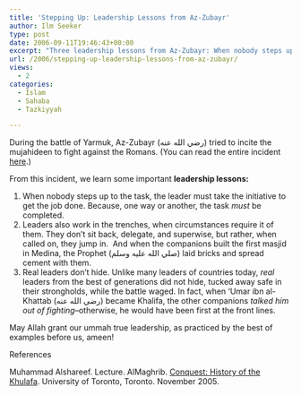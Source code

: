 ```yaml
---
title: 'Stepping Up: Leadership Lessons from Az-Zubayr'
author: Ilm Seeker
type: post
date: 2006-09-11T19:46:43+00:00
excerpt: "Three leadership lessons from Az-Zubayr: When nobody steps up, the leader takes initiative.  Leaders work in the trenches.  Real leaders don't hide."
url: /2006/stepping-up-leadership-lessons-from-az-zubayr/
views:
  - 2
categories:
  - Islam
  - Sahaba
  - Tazkiyyah

---
```

During the battle of Yarmuk, Az-Zubayr (رضي الله عنه) tried to incite the mujahideen to fight against the Romans. (You can read the entire incident [here][1].)

From this incident, we learn some important **leadership lessons:**

  1. When nobody steps up to the task, <span class="gem">the leader must take the initiative</span> to get the job done. Because, one way or another, the task _must_ be completed.
  2. <span class="gem">Leaders also work in the trenches</span>, when circumstances require it of them. They don&#8217;t sit back, delegate, and superwise, but rather, when called on, they jump in.  And when the companions built the first masjid in Medina, the Prophet (صلي الله عليه وسلم) laid bricks and spread cement with them.
  3. <span class="gem">Real leaders don&#8217;t hide.</span> Unlike many leaders of countries today, _real_ leaders from the best of generations did not hide, tucked away safe in their strongholds, while the battle waged. In fact, when &#8216;Umar ibn al-Khattab (رضي الله عنه) became Khalifa, the other companions _talked him out of fighting_&#8211;otherwise, he would have been first at the front lines.

May Allah grant our ummah true leadership, as practiced by the best of examples before us, ameen!

<div id="referencesTitle">
  References
</div>

<p class="reference">
  Muhammad Alshareef. Lecture. AlMaghrib. <a href="http://www.almaghrib.org/con.php">Conquest: History of the Khulafa</a>. University of Toronto, Toronto. November 2005.
</p>

 [1]: /az-zubayr-and-yarmuk-the-man-worth-1000-fighters/